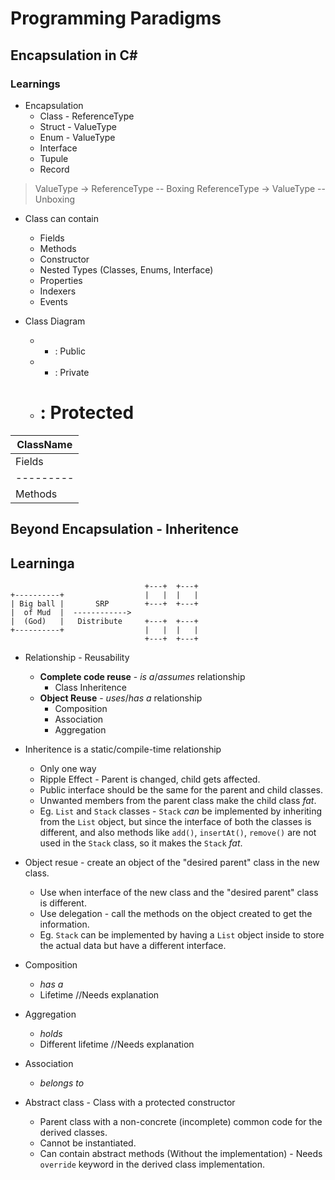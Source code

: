 # Programming Paradigms

## Encapsulation in C#

### Learnings
* Encapsulation
  * Class - ReferenceType
  * Struct - ValueType
  * Enum - ValueType
  * Interface
  * Tupule
  * Record

> ValueType -> ReferenceType -- Boxing
> ReferenceType -> ValueType -- Unboxing

* Class can contain
  * Fields
  * Methods
  * Constructor
  * Nested Types (Classes, Enums, Interface)
  * Properties
  * Indexers
  * Events

* Class Diagram
  * + : Public
  * - : Private
  * # : Protected

| ClassName |
| --------- |
| Fields    |
| --------- |
| Methods   |

## Beyond Encapsulation - Inheritence

## Learninga
```
                              +---+  +---+
+----------+                  |   |  |   |
| Big ball |       SRP        +---+  +---+
|  of Mud  |  ------------>
|  (God)   |   Distribute     +---+  +---+
+----------+                  |   |  |   |
                              +---+  +---+
```

* Relationship - Reusability
  * **Complete code reuse** - *is a*/*assumes* relationship
    * Class Inheritence
  * **Object Reuse** - *uses*/*has a* relationship
    * Composition
    * Association
    * Aggregation

* Inheritence is a static/compile-time relationship
  * Only one way
  * Ripple Effect - Parent is changed, child gets affected.
  * Public interface should be the same for the parent and child classes.
  * Unwanted members from the parent class make the child class *fat*.
  * Eg. `List` and `Stack` classes - `Stack` *can* be implemented by inheriting from the `List` object, but since the interface of both the classes is different, and also methods like `add()`, `insertAt()`, `remove()` are not used in the `Stack` class, so it makes the `Stack` *fat*.
* Object resue - create an object of the "desired parent" class in the new class.
  * Use when interface of the new class and the "desired parent" class is different.
  * Use delegation - call the methods on the object created to get the information.
  * Eg. `Stack` can be implemented by having a `List` object inside to store the actual data but have a different interface.

* Composition
  * *has a*
  * Lifetime //Needs explanation
* Aggregation
  * *holds*
  * Different lifetime //Needs explanation
* Association
  * *belongs to*

* Abstract class - Class with a protected constructor
  * Parent class with a non-concrete (incomplete) common code for the derived classes.
  * Cannot be instantiated.
  * Can contain abstract methods (Without the implementation) - Needs `override` keyword in the derived class implementation.